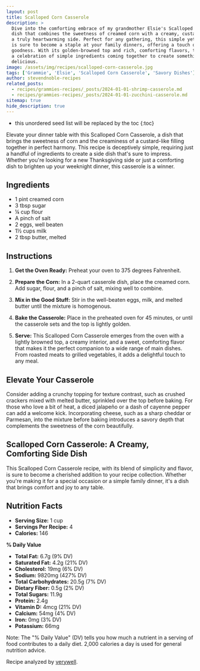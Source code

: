 ```yaml
---
layout: post
title: Scalloped Corn Casserole
description: >
  Dive into the comforting embrace of my grandmother Elsie's Scalloped Corn Casserole, a
  dish that combines the sweetness of creamed corn with a creamy, custard-like base for
  a truly heartwarming side. Perfect for any gathering, this simple yet flavorful recipe
  is sure to become a staple at your family dinners, offering a touch of home-cooked
  goodness. With its golden-browned top and rich, comforting flavors, this casserole is
  a celebration of simple ingredients coming together to create something wonderfully
  delicious.
image: /assets/img/recipes/scalloped-corn-casserole.jpg
tags: ['Grammie', 'Elsie', 'Scalloped Corn Casserole', 'Savory Dishes']
author: stevendnoble-recipes
related_posts:
  - recipes/grammies-recipes/_posts/2024-01-01-shrimp-casserole.md
  - recipes/grammies-recipes/_posts/2024-01-01-zucchini-casserole.md
sitemap: true
hide_description: true
---
```


* this unordered seed list will be replaced by the toc
{:toc}

Elevate your dinner table with this Scalloped Corn Casserole, a dish that brings the sweetness of corn and the creaminess of a custard-like filling together in perfect harmony. This recipe is deceptively simple, requiring just a handful of ingredients to create a side dish that's sure to impress. Whether you're looking for a new Thanksgiving side or just a comforting dish to brighten up your weeknight dinner, this casserole is a winner.

## Ingredients

* 1 pint creamed corn
* 3 tbsp sugar
* ¼ cup flour
* A pinch of salt
* 2 eggs, well beaten
* 1½ cups milk
* 2 tbsp butter, melted

## Instructions

1. **Get the Oven Ready:** Preheat your oven to 375 degrees Fahrenheit.

2. **Prepare the Corn:** In a 2-quart casserole dish, place the creamed corn. Add sugar, flour, and a pinch of salt, mixing well to combine.

3. **Mix in the Good Stuff:** Stir in the well-beaten eggs, milk, and melted butter until the mixture is homogenous.

4. **Bake the Casserole:** Place in the preheated oven for 45 minutes, or until the casserole sets and the top is lightly golden.

5. **Serve:** This Scalloped Corn Casserole emerges from the oven with a lightly browned top, a creamy interior, and a sweet, comforting flavor that makes it the perfect companion to a wide range of main dishes. From roasted meats to grilled vegetables, it adds a delightful touch to any meal.

## Elevate Your Casserole

Consider adding a crunchy topping for texture contrast, such as crushed crackers mixed with melted butter, sprinkled over the top before baking. For those who love a bit of heat, a diced jalapeño or a dash of cayenne pepper can add a welcome kick. Incorporating cheese, such as a sharp cheddar or Parmesan, into the mixture before baking introduces a savory depth that complements the sweetness of the corn beautifully.

## Scalloped Corn Casserole: A Creamy, Comforting Side Dish

This Scalloped Corn Casserole recipe, with its blend of simplicity and flavor, is sure to become a cherished addition to your recipe collection. Whether you're making it for a special occasion or a simple family dinner, it's a dish that brings comfort and joy to any table.

## Nutrition Facts

* **Serving Size:** 1 cup
* **Servings Per Recipe:** 4
* **Calories:** 146

**% Daily Value**

* **Total Fat:** 6.7g (9% DV)
* **Saturated Fat:** 4.2g (21% DV)
* **Cholesterol:** 19mg (6% DV)
* **Sodium:** 9820mg (427% DV)
* **Total Carbohydrates:** 20.5g (7% DV)
* **Dietary Fiber:** 0.5g (2% DV)
* **Total Sugars:** 11.9g
* **Protein:** 2.4g
* **Vitamin D:** 4mcg (21% DV)
* **Calcium:** 54mg (4% DV)
* **Iron:** 0mg (3% DV)
* **Potassium:** 66mg

Note: The "% Daily Value" (DV) tells you how much a nutrient in a serving of food contributes to a daily diet. 2,000 calories a day is used for general nutrition advice.

Recipe analyzed by <a href="https://www.verywellfit.com/recipe-nutrition-analyzer-4157076" target="_blank">verywell</a>.

<script type="application/ld+json">
{
  "@context": "http://schema.org",
  "@type": "Recipe",
  "name": "Scalloped Corn Casserole",
  "image": "scalloped-corn-casserole.jpg",
  "author": {
    "@type": "Person",
    "name": "Steven D Noble"
  },
  "description": "A creamy, comforting side dish featuring sweet creamed corn in a custard-like base, perfect for any dinner table.",
  "recipeYield": "4 servings",
  "recipeIngredient": [
    "1 pint creamed corn",
    "3 tbsp sugar",
    "¼ cup flour",
    "pinch of salt",
    "2 eggs, well beaten",
    "1½ cups milk",
    "2 tbsp butter, melted"
  ],
  "recipeInstructions": [
    "Place corn in 2 quart casserole dish.",
    "Add sugar, flour, and salt, mixing well.",
    "Add eggs, milk, and butter, mixing until homogenous.",
    "Bake at 375 degrees for 45 minutes."
  ],
  "nutrition": {
    "@type": "NutritionInformation",
    "servingSize": "1 cup",
    "calories": "146 kcal",
    "fatContent": "6.7 g",
    "saturatedFatContent": "4.2 g",
    "cholesterolContent": "19 mg",
    "sodiumContent": "9820 mg",
    "carbohydrateContent": "20.5 g",
    "fiberContent": "0.5 g",
    "sugarContent": "11.9 g",
    "proteinContent": "2.4 g"
  }
}
</script>

